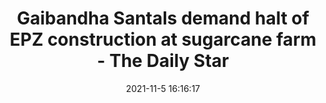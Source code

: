 ---
"title": "Gaibandha Santals demand halt of EPZ construction at sugarcane farm - The Daily Star"
"date": "2021-11-5 16:16:17"
"feed_name": "GOOGLENEWSCONSTRUCTION"
"feed_website": "https://news.google.com/search?q=construction%2Bincident&hl=en-US&gl=US&ceid=US:en"
"feed_rss": "https://news.google.com/rss/search?q=construction%2Bincident&hl=en-US&gl=US&ceid=US:en"
"link": "https://www.thedailystar.net/news/bangladesh/crime-justice/news/gaibandha-santals-demand-halt-epz-construction-sugarcane-farm-2222916"
"source": "{'href': 'https://www.thedailystar.net', 'title': 'The Daily Star'}"
"file": "_posts/2021-1-1-43f89613d757337e5777bdaa368d2ae32722dfd4.md"
"accident": "0"
"drilling": "0"
"dead": "0"
"injured": "0"
"arrested": "0"
"place": "unknown place"
"where": "unknown site"
"causes": "unknown"
"place_uri": "unknown place"
---